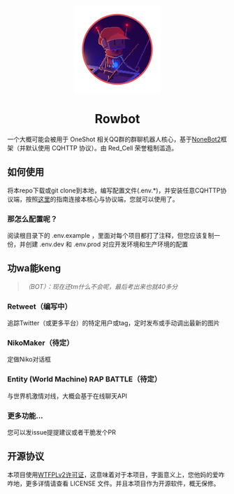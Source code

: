 <p align="center">
  <a href="https://v2.nonebot.dev/"><img src="./logo.png" width="200" height="200" alt="nonebot"></a>
</p>

<div align="center">

# Rowbot
</div>

一个大概可能会被用于 OneShot 相关QQ群的群聊机器人核心，基于[NoneBot2](https://v2.nonebot.dev/)框架（并默认使用 CQHTTP 协议）。由 Red_Cell 荣誉粗制滥造。

## 如何使用
将本repo下载或git clone到本地，编写配置文件(.env.*)，并安装任意CQHTTP协议端，按照[这里](https://v2.nonebot.dev/guide/cqhttp-guide.html)的指南连接本核心与协议端，您就可以使用了。
### 那怎么配置呢？
阅读根目录下的 .env.example ，里面对每个项目都打了注释，但您应该复制一份，并创建 .env.dev 和 .env.prod 对应开发环境和生产环境的配置

## 功wa能keng
> *（BOT）：现在还tm什么不会呢，最后考出来也就40多分*

### Retweet（编写中）
追踪Twitter（或更多平台）的特定用户或tag，定时发布或手动调出最新的图片

### NikoMaker（待定）
定做Niko对话框

### Entity (World Machine) RAP BATTLE（待定）
与世界机激情对线，大概会基于在线聊天API

### 更多功能...
您可以发issue提提建议或者干脆发个PR


## 开源协议
本项目使用[WTFPLv2许可证](http://www.wtfpl.net/)，这意味着对于本项目，字面意义上，您他妈的爱咋咋地，更多详情请查看 LICENSE 文件。并且本项目作为开源软件，概无保修。